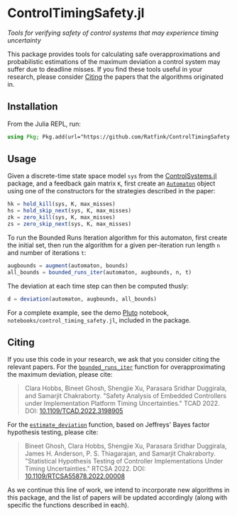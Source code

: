 # ControlTimingSafety.jl

*Tools for verifying safety of control systems that may experience timing uncertainty*

This package provides tools for calculating safe overapproximations and
probabilistic estimations of the maximum deviation a control system may suffer
due to deadline misses.  If you find these tools useful in your research,
please consider [Citing](@ref) the papers that the algorithms originated in.

## Installation

From the Julia REPL, run:

```julia
using Pkg; Pkg.add(url="https://github.com/Ratfink/ControlTimingSafety.jl")
```

## Usage

Given a discrete-time state space model `sys` from the
[ControlSystems.jl](https://github.com/JuliaControl/ControlSystems.jl) package,
and a feedback gain matrix `K`, first create an [`Automaton`](@ref) object using one of
the constructors for the strategies described in the paper:

```julia
hk = hold_kill(sys, K, max_misses)
hs = hold_skip_next(sys, K, max_misses)
zk = zero_kill(sys, K, max_misses)
zs = zero_skip_next(sys, K, max_misses)
```

To run the Bounded Runs Iteration algorithm for this automaton, first create
the initial set, then run the algorithm for a given per-iteration run
length `n` and number of iterations `t`:

```julia
augbounds = augment(automaton, bounds)
all_bounds = bounded_runs_iter(automaton, augbounds, n, t)
```

The deviation at each time step can then be computed thusly:

```julia
d = deviation(automaton, augbounds, all_bounds)
```

For a complete example, see the demo [Pluto](https://github.com/fonsp/Pluto.jl)
notebook, `notebooks/control_timing_safety.jl`, included in the package.

## Citing

If you use this code in your research, we ask that you consider citing the
relevant papers.  For the [`bounded_runs_iter`](@ref) function for
overapproximating the maximum deviation, please cite:

> Clara Hobbs, Bineet Ghosh, Shengjie Xu, Parasara Sridhar Duggirala, and
> Samarjit Chakraborty.
> "Safety Analysis of Embedded Controllers under Implementation Platform Timing
> Uncertainties."
> TCAD 2022.
> DOI: [10.1109/TCAD.2022.3198905](https://doi.org/10.1109/TCAD.2022.3198905)

For the [`estimate_deviation`](@ref) function, based on Jeffreys' Bayes factor
hypothesis testing, please cite:

> Bineet Ghosh, Clara Hobbs, Shengjie Xu, Parasara Sridhar Duggirala, James H.
> Anderson, P. S. Thiagarajan, and Samarjit Chakraborty.
> "Statistical Hypothesis Testing of Controller Implementations Under Timing
> Uncertainties."
> RTCSA 2022.
> DOI: [10.1109/RTCSA55878.2022.00008](https://doi.org/10.1109/RTCSA55878.2022.00008)

As we continue this line of work, we intend to incorporate new algorithms in
this package, and the list of papers will be updated accordingly (along with
specific the functions described in each).
